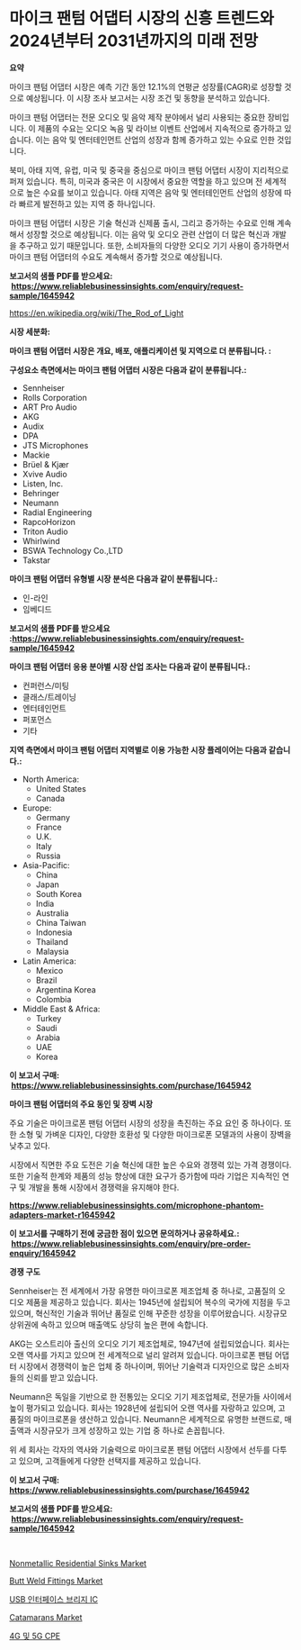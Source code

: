 <p><h1>마이크 팬텀 어댑터 시장의 신흥 트렌드와 2024년부터 2031년까지의 미래 전망</h1></p><p><strong>요약</strong></p>
<p><p>마이크 팬텀 어댑터 시장은 예측 기간 동안 12.1%의 연평균 성장률(CAGR)로 성장할 것으로 예상됩니다. 이 시장 조사 보고서는 시장 조건 및 동향을 분석하고 있습니다.</p><p>마이크 팬텀 어댑터는 전문 오디오 및 음악 제작 분야에서 널리 사용되는 중요한 장비입니다. 이 제품의 수요는 오디오 녹음 및 라이브 이벤트 산업에서 지속적으로 증가하고 있습니다. 이는 음악 및 엔터테인먼트 산업의 성장과 함께 증가하고 있는 수요로 인한 것입니다.</p><p>북미, 아태 지역, 유럽, 미국 및 중국을 중심으로 마이크 팬텀 어댑터 시장이 지리적으로 퍼져 있습니다. 특히, 미국과 중국은 이 시장에서 중요한 역할을 하고 있으며 전 세계적으로 높은 수요를 보이고 있습니다. 아태 지역은 음악 및 엔터테인먼트 산업의 성장에 따라 빠르게 발전하고 있는 지역 중 하나입니다.</p><p>마이크 팬텀 어댑터 시장은 기술 혁신과 신제품 출시, 그리고 증가하는 수요로 인해 계속해서 성장할 것으로 예상됩니다. 이는 음악 및 오디오 관련 산업이 더 많은 혁신과 개발을 추구하고 있기 때문입니다. 또한, 소비자들의 다양한 오디오 기기 사용이 증가하면서 마이크 팬텀 어댑터의 수요도 계속해서 증가할 것으로 예상됩니다.</p></p>
<p><strong>보고서의 샘플 PDF를 받으세요: &nbsp;<a href="https://www.reliablebusinessinsights.com/enquiry/request-sample/1645942">https://www.reliablebusinessinsights.com/enquiry/request-sample/1645942</a></strong></p>
<p><a href="https://en.wikipedia.org/wiki/The_Rod_of_Light">https://en.wikipedia.org/wiki/The_Rod_of_Light</a></p>
<p><strong>시장 세분화:</strong></p>
<p><strong> 마이크 팬텀 어댑터 시장은 개요, 배포, 애플리케이션 및 지역으로 더 분류됩니다. :</strong></p>
<p><strong>구성요소 측면에서는 마이크 팬텀 어댑터 시장은 다음과 같이 분류됩니다.:</strong></p>
<p><ul><li>Sennheiser</li><li>Rolls Corporation</li><li>ART Pro Audio</li><li>AKG</li><li>Audix</li><li>DPA</li><li>JTS Microphones</li><li>Mackie</li><li>Brüel & Kjær</li><li>Xvive Audio</li><li>Listen, Inc.</li><li>Behringer</li><li>Neumann</li><li>Radial Engineering</li><li>RapcoHorizon</li><li>Triton Audio</li><li>Whirlwind</li><li>BSWA Technology Co.,LTD</li><li>Takstar</li></ul></p>
<p><strong> 마이크 팬텀 어댑터 유형별 시장 분석은 다음과 같이 분류됩니다.:</strong></p>
<p><ul><li>인-라인</li><li>임베디드</li></ul></p>
<p><strong>보고서의 샘플 PDF를 받으세요 :<a href="https://www.reliablebusinessinsights.com/enquiry/request-sample/1645942">https://www.reliablebusinessinsights.com/enquiry/request-sample/1645942</a></strong></p>
<p><strong> 마이크 팬텀 어댑터 응용 분야별 시장 산업 조사는 다음과 같이 분류됩니다.:</strong></p>
<p><ul><li>컨퍼런스/미팅</li><li>클래스/트레이닝</li><li>엔터테인먼트</li><li>퍼포먼스</li><li>기타</li></ul></p>
<p><strong>지역 측면에서 마이크 팬텀 어댑터 지역별로 이용 가능한 시장 플레이어는 다음과 같습니다.:</strong></p>
<p><ul>
    <li>
        North America:
        <ul>
            <li>United States</li>
            <li>Canada</li>
        </ul>
    </li>
    <li>
        Europe:
        <ul>
            <li>Germany</li>
            <li>France</li>
            <li>U.K.</li>
            <li>Italy</li>
            <li>Russia</li>
        </ul>
    </li>
    <li>
        Asia-Pacific:
        <ul>
            <li>China</li>
            <li>Japan</li>
            <li>South Korea</li>
            <li>India</li>
            <li>Australia</li>
            <li>China Taiwan</li>
            <li>Indonesia</li>
            <li>Thailand</li>
            <li>Malaysia</li>
        </ul>
    </li>
    <li>
        Latin America:
        <ul>
            <li>Mexico</li>
            <li>Brazil</li>
            <li>Argentina Korea</li>
            <li>Colombia</li>
        </ul>
    </li>
    <li>
        Middle East & Africa:
        <ul>
            <li>Turkey</li>
            <li>Saudi</li>
            <li>Arabia</li>
            <li>UAE</li>
            <li>Korea</li>
        </ul>
    </li>
    </ul></p>
<p><strong>이 보고서 구매: &nbsp;<a href="https://www.reliablebusinessinsights.com/purchase/1645942">https://www.reliablebusinessinsights.com/purchase/1645942</a></strong></p>
<p><strong>마이크 팬텀 어댑터의 주요 동인 및 장벽 시장</strong></p>
<p><p>주요 기술은 마이크로폰 팬텀 어댑터 시장의 성장을 촉진하는 주요 요인 중 하나이다. 또한 소형 및 가벼운 디자인, 다양한 호환성 및 다양한 마이크로폰 모델과의 사용이 장벽을 낮추고 있다.</p><p>시장에서 직면한 주요 도전은 기술 혁신에 대한 높은 수요와 경쟁력 있는 가격 경쟁이다. 또한 기술적 한계와 제품의 성능 향상에 대한 요구가 증가함에 따라 기업은 지속적인 연구 및 개발을 통해 시장에서 경쟁력을 유지해야 한다.</p></p>
<p><strong><a href="https://www.reliablebusinessinsights.com/microphone-phantom-adapters-market-r1645942">https://www.reliablebusinessinsights.com/microphone-phantom-adapters-market-r1645942</a></strong></p>
<p><strong>이 보고서를 구매하기 전에 궁금한 점이 있으면 문의하거나 공유하세요.: &nbsp;<a href="https://www.reliablebusinessinsights.com/enquiry/pre-order-enquiry/1645942">https://www.reliablebusinessinsights.com/enquiry/pre-order-enquiry/1645942</a></strong></p>
<p><strong>경쟁 구도</strong></p>
<p><p>Sennheiser는 전 세계에서 가장 유명한 마이크로폰 제조업체 중 하나로, 고품질의 오디오 제품을 제공하고 있습니다. 회사는 1945년에 설립되어 복수의 국가에 지점을 두고 있으며, 혁신적인 기술과 뛰어난 품질로 인해 꾸준한 성장을 이루어왔습니다. 시장규모 상위권에 속하고 있으며 매출액도 상당히 높은 편에 속합니다.</p><p>AKG는 오스트리아 출신의 오디오 기기 제조업체로, 1947년에 설립되었습니다. 회사는 오랜 역사를 가지고 있으며 전 세계적으로 널리 알려져 있습니다. 마이크로폰 팬텀 어댑터 시장에서 경쟁력이 높은 업체 중 하나이며, 뛰어난 기술력과 디자인으로 많은 소비자들의 신뢰를 받고 있습니다.</p><p>Neumann은 독일을 기반으로 한 전통있는 오디오 기기 제조업체로, 전문가들 사이에서 높이 평가되고 있습니다. 회사는 1928년에 설립되어 오랜 역사를 자랑하고 있으며, 고품질의 마이크로폰을 생산하고 있습니다. Neumann은 세계적으로 유명한 브랜드로, 매출액과 시장규모가 크게 성장하고 있는 기업 중 하나로 손꼽힙니다.</p><p>위 세 회사는 각자의 역사와 기술력으로 마이크로폰 팬텀 어댑터 시장에서 선두를 다투고 있으며, 고객들에게 다양한 선택지를 제공하고 있습니다.</p></p>
<p><strong>이 보고서 구매: &nbsp; <a href="https://www.reliablebusinessinsights.com/purchase/1645942">https://www.reliablebusinessinsights.com/purchase/1645942</a></strong></p>
<p><strong>보고서의 샘플 PDF를 받으세요: &nbsp;<a href="https://www.reliablebusinessinsights.com/enquiry/request-sample/1645942">https://www.reliablebusinessinsights.com/enquiry/request-sample/1645942</a></strong><strong></strong></p>
<p>&nbsp;</p>
<p><p><a href="https://www.linkedin.com/pulse/global-nonmetallic-residential-sinks-market-product-type-ewque?trackingId=aHd%2BqGn8WB9Pqxp4ujzVPQ%3D%3D">Nonmetallic Residential Sinks Market</a></p><p><a href="https://github.com/myacatherineblakecaczo9vcsw/Market-Research-Report-List-3/blob/main/butt-weld-fittings-market.md">Butt Weld Fittings Market</a></p><p><a href="https://github.com/PercyHagernes9778/Market-Research-Report-List-2/blob/main/6560390176992.md">USB 인터페이스 브리지 IC</a></p><p><a href="https://www.linkedin.com/pulse/insights-catamarans-market-players-size-geographical-regions-bn8je?trackingId=Mg9fNWt%2F7KjUFDGrCUfBUA%3D%3D">Catamarans Market</a></p><p><a href="https://github.com/rsg307664904/Market-Research-Report-List-2/blob/main/3158249176991.md">4G 및 5G CPE</a></p></p>